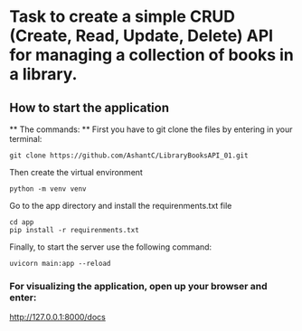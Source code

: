 # Task to create a simple CRUD (Create, Read, Update, Delete) API for managing a collection	of books in	a library.

## How to start the application

** The commands: **
First you have to git clone the files by entering in your terminal:

```
git clone https://github.com/AshantC/LibraryBooksAPI_01.git
```
Then create the virtual environment
```
python -m venv venv
```
Go to the app directory and install the requirenments.txt file
```
cd app
pip install -r requirenments.txt
```
Finally, to start the server use the following command: 
```
uvicorn main:app --reload
```

### For visualizing the application, open up your browser and enter:

http://127.0.0.1:8000/docs
